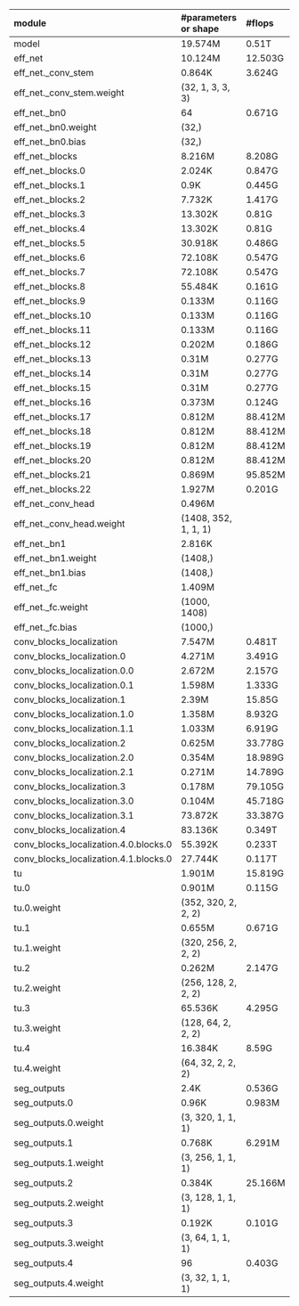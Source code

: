 | module                                   | #parameters or shape    | #flops     |
|:-----------------------------------------|:------------------------|:-----------|
| model                                    | 19.574M                 | 0.51T      |
|  eff_net                                 |  10.124M                |  12.503G   |
|   eff_net._conv_stem                     |   0.864K                |   3.624G   |
|    eff_net._conv_stem.weight             |    (32, 1, 3, 3, 3)     |            |
|   eff_net._bn0                           |   64                    |   0.671G   |
|    eff_net._bn0.weight                   |    (32,)                |            |
|    eff_net._bn0.bias                     |    (32,)                |            |
|   eff_net._blocks                        |   8.216M                |   8.208G   |
|    eff_net._blocks.0                     |    2.024K               |    0.847G  |
|    eff_net._blocks.1                     |    0.9K                 |    0.445G  |
|    eff_net._blocks.2                     |    7.732K               |    1.417G  |
|    eff_net._blocks.3                     |    13.302K              |    0.81G   |
|    eff_net._blocks.4                     |    13.302K              |    0.81G   |
|    eff_net._blocks.5                     |    30.918K              |    0.486G  |
|    eff_net._blocks.6                     |    72.108K              |    0.547G  |
|    eff_net._blocks.7                     |    72.108K              |    0.547G  |
|    eff_net._blocks.8                     |    55.484K              |    0.161G  |
|    eff_net._blocks.9                     |    0.133M               |    0.116G  |
|    eff_net._blocks.10                    |    0.133M               |    0.116G  |
|    eff_net._blocks.11                    |    0.133M               |    0.116G  |
|    eff_net._blocks.12                    |    0.202M               |    0.186G  |
|    eff_net._blocks.13                    |    0.31M                |    0.277G  |
|    eff_net._blocks.14                    |    0.31M                |    0.277G  |
|    eff_net._blocks.15                    |    0.31M                |    0.277G  |
|    eff_net._blocks.16                    |    0.373M               |    0.124G  |
|    eff_net._blocks.17                    |    0.812M               |    88.412M |
|    eff_net._blocks.18                    |    0.812M               |    88.412M |
|    eff_net._blocks.19                    |    0.812M               |    88.412M |
|    eff_net._blocks.20                    |    0.812M               |    88.412M |
|    eff_net._blocks.21                    |    0.869M               |    95.852M |
|    eff_net._blocks.22                    |    1.927M               |    0.201G  |
|   eff_net._conv_head                     |   0.496M                |            |
|    eff_net._conv_head.weight             |    (1408, 352, 1, 1, 1) |            |
|   eff_net._bn1                           |   2.816K                |            |
|    eff_net._bn1.weight                   |    (1408,)              |            |
|    eff_net._bn1.bias                     |    (1408,)              |            |
|   eff_net._fc                            |   1.409M                |            |
|    eff_net._fc.weight                    |    (1000, 1408)         |            |
|    eff_net._fc.bias                      |    (1000,)              |            |
|  conv_blocks_localization                |  7.547M                 |  0.481T    |
|   conv_blocks_localization.0             |   4.271M                |   3.491G   |
|    conv_blocks_localization.0.0          |    2.672M               |    2.157G  |
|    conv_blocks_localization.0.1          |    1.598M               |    1.333G  |
|   conv_blocks_localization.1             |   2.39M                 |   15.85G   |
|    conv_blocks_localization.1.0          |    1.358M               |    8.932G  |
|    conv_blocks_localization.1.1          |    1.033M               |    6.919G  |
|   conv_blocks_localization.2             |   0.625M                |   33.778G  |
|    conv_blocks_localization.2.0          |    0.354M               |    18.989G |
|    conv_blocks_localization.2.1          |    0.271M               |    14.789G |
|   conv_blocks_localization.3             |   0.178M                |   79.105G  |
|    conv_blocks_localization.3.0          |    0.104M               |    45.718G |
|    conv_blocks_localization.3.1          |    73.872K              |    33.387G |
|   conv_blocks_localization.4             |   83.136K               |   0.349T   |
|    conv_blocks_localization.4.0.blocks.0 |    55.392K              |    0.233T  |
|    conv_blocks_localization.4.1.blocks.0 |    27.744K              |    0.117T  |
|  tu                                      |  1.901M                 |  15.819G   |
|   tu.0                                   |   0.901M                |   0.115G   |
|    tu.0.weight                           |    (352, 320, 2, 2, 2)  |            |
|   tu.1                                   |   0.655M                |   0.671G   |
|    tu.1.weight                           |    (320, 256, 2, 2, 2)  |            |
|   tu.2                                   |   0.262M                |   2.147G   |
|    tu.2.weight                           |    (256, 128, 2, 2, 2)  |            |
|   tu.3                                   |   65.536K               |   4.295G   |
|    tu.3.weight                           |    (128, 64, 2, 2, 2)   |            |
|   tu.4                                   |   16.384K               |   8.59G    |
|    tu.4.weight                           |    (64, 32, 2, 2, 2)    |            |
|  seg_outputs                             |  2.4K                   |  0.536G    |
|   seg_outputs.0                          |   0.96K                 |   0.983M   |
|    seg_outputs.0.weight                  |    (3, 320, 1, 1, 1)    |            |
|   seg_outputs.1                          |   0.768K                |   6.291M   |
|    seg_outputs.1.weight                  |    (3, 256, 1, 1, 1)    |            |
|   seg_outputs.2                          |   0.384K                |   25.166M  |
|    seg_outputs.2.weight                  |    (3, 128, 1, 1, 1)    |            |
|   seg_outputs.3                          |   0.192K                |   0.101G   |
|    seg_outputs.3.weight                  |    (3, 64, 1, 1, 1)     |            |
|   seg_outputs.4                          |   96                    |   0.403G   |
|    seg_outputs.4.weight                  |    (3, 32, 1, 1, 1)     |            |